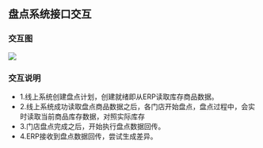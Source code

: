 ## 盘点系统接口交互
### 交互图
![](https://jkosshash.oss-cn-shanghai.aliyuncs.com/inventoryInteractive.png)
<br/>
### 交互说明
* 1.线上系统创建盘点计划，创建就绪即从ERP读取库存商品数据。
* 2.线上系统成功读取盘点商品数据之后，各门店开始盘点，盘点过程中，会实时读取当前商品库存数据，对照实际库存
* 3.门店盘点完成之后，开始执行盘点数据回传。
* 4.ERP接收到盘点数据回传，尝试生成差异。



